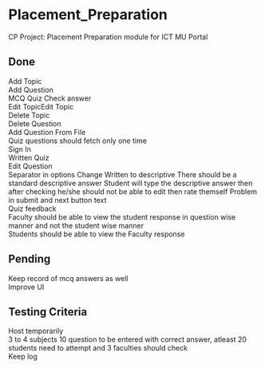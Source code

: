 # Placement_Preparation

CP Project: Placement Preparation module for ICT MU Portal

## Done

Add Topic  
Add Question  
MCQ Quiz Check answer  
Edit TopicEdit Topic  
Delete Topic  
Delete Question  
Add Question From File    
Quiz questions should fetch only one time  
Sign In  
Written Quiz  
Edit Question  
Separator in options
Change Written to descriptive
There should be a standard descriptive answer
Student will type the descriptive answer then after checking he/she should not be able to edit then rate themself
Problem in submit and next button text  
Quiz feedback  
Faculty should be able to view the student response in question wise manner and not the student wise manner  
Students should be able to view the Faculty response  
## Pending
Keep record of mcq answers as well  
Improve UI  

## Testing Criteria
Host temporarily  
3 to 4 subjects 10 question to be entered with correct answer, atleast 20 students need to attempt and 3 faculties should check  
Keep log  



